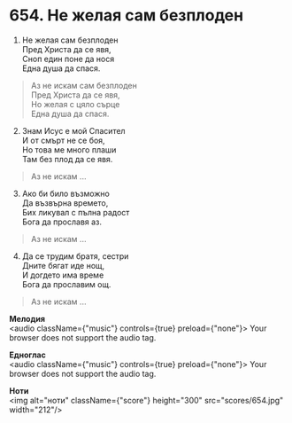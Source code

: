 # 654. Не желая сам безплоден

1. Не желая сам безплоден  
Пред Христа да се явя,  
Сноп един поне да нося  
Една душа да спася.  

> Аз не искам сам безплоден  
> Пред Христа да се явя,  
> Но желая с цяло сърце  
> Една душа да спася.  

2. Знам Исус е мой Спасител  
И от смърт не се боя,  
Но това ме много плаши  
Там без плод да се явя.  

> Аз не искам ...  

3. Ако би било възможно  
Да възвърна времето,  
Бих ликувал с пълна радост  
Бога да прославя аз.  

> Аз не искам ...  

4. Да се трудим братя, сестри  
Дните бягат иде нощ,  
И догдето има време  
Бога да прославим ощ.  

> Аз не искам ...

**Мелодия**  
<audio className={"music"} controls={true} preload={"none"}>
    <source src="mp3/654.mp3" type="audio/mpeg"/>
    Your browser does not support the audio tag.
</audio>

**Едноглас**  
<audio className={"music"} controls={true} preload={"none"}>
    <source src="transp/654.mp3" type="audio/mpeg"/>
    Your browser does not support the audio tag.
</audio>

**Ноти**  
<img alt="ноти" className={"score"} height="300" src="scores/654.jpg" width="212"/>
